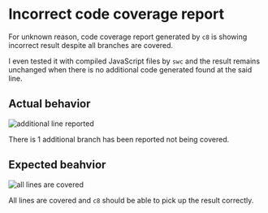 # Incorrect code coverage report

For unknown reason, code coverage report generated by `c8` is showing incorrect result despite all branches are covered.

I even tested it with compiled JavaScript files by `swc` and the result remains unchanged when there is no additional code generated found at the said line.

## Actual behavior

![additional line reported](https://user-images.githubusercontent.com/10607759/126899579-749a1051-8a14-43ee-bc97-768c00b131dd.png)

There is 1 additional branch has been reported not being covered.

## Expected beahvior

![all lines are covered](https://user-images.githubusercontent.com/10607759/126899578-3cad23f8-283b-44bc-b38f-64114f3d54ac.png)

All lines are covered and `c8` should be able to pick up the result correctly.

